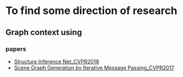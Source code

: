 # To find some direction of research

## Graph context using
### papers
* [Structure Inference Net_CVPR2018](https://arxiv.org/abs/1807.00119)
* [Scene Graph Generation by Iterative Message Passing_CVPR2017](https://arxiv.org/pdf/1701.02426.pdf)
